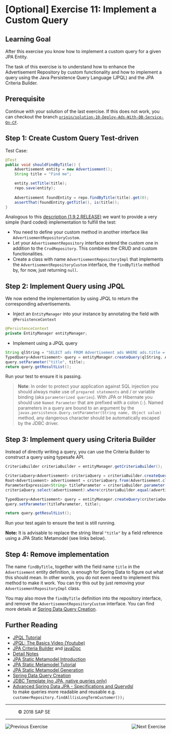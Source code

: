 [Optional] Exercise 11: Implement a Custom Query
================================================

## Learning Goal
After this exercise you know how to implement a custom query for a given JPA Entity. 

The task of this exercise is to understand how to enhance the Advertisement Repository by custom functionality and how to implement a query using the Java Persistence Query Language (JPQL) and the JPA Criteria Builder.

## Prerequisite
Continue with your solution of the last exercise. If this does not work, you can checkout the branch [`origin/solution-10-Deploy-Ads-With-DB-Service-On-CF`](https://github.com/ccjavadev/cc-bulletinboard-ads-spring-webmvc/tree/solution-10-Deploy-Ads-With-DB-Service-On-CF).

## Step 1: Create Custom Query Test-driven

Test Case:
```java
@Test
public void shouldFindByTitle() {
    Advertisement entity = new Advertisement();
    String title = "Find me";

    entity.setTitle(title);
    repo.save(entity);
    
    Advertisement foundEntity = repo.findByTitle(title).get(0);
    assertThat(foundEntity.getTitle(), is(title));
}
```

Analogous to this [description (1.9.2.RELEASE)](https://docs.spring.io/spring-data/jpa/docs/1.9.2.RELEASE/reference/html/#repositories.single-repository-behaviour) we want to provide a very simple (hard coded) implementation to fulfill the test:
- You need to define your custom method in another interface like `AdvertisementRepositoryCustom`.
- Let your `AdvertisementRepository` interface extend the custom one in addition to the `CrudRepository`. This combines the CRUD and custom functionalities.
- Create a class with name `AdvertisementRepositoryImpl` that implements the `AdvertisementRepositoryCustom` interface, the `findByTitle` method by, for now, just returning `null`.

## Step 2: Implement Query using JPQL

We now extend the implementation by using JPQL to return the corresponding advertisements.

- Inject an `EntityManager` into your instance by annotating the field with `@PersistenceContext`
```java
@PersistenceContext
private EntityManager entityManager;
```
- Implement using a JPQL query
```java
String qlString = "SELECT ads FROM Advertisement ads WHERE ads.title = :title";
TypedQuery<Advertisement> query = entityManager.createQuery(qlString, Advertisement.class);
query.setParameter("title", title);
return query.getResultList();
```

Run your test to ensure it is passing.

> **Note**: In order to protect your application against SQL injection you should always make use of `prepared statements` and / or variable binding (aka `parameterized queries`). With JPA or Hibernate you should use `Named Parameter` that are prefixed with a colon (`:`). Named parameters in a query are bound to an argument by the `javax.persistence.Query.setParameter(String name, Object value)` method, any dangerous character should be automatically escaped by the JDBC driver.

## Step 3: Implement query using Criteria Builder

Instead of directly writing a query, you can use the Criteria Builder to construct a query using typesafe API.

```java
CriteriaBuilder criteriaBuilder = entityManager.getCriteriaBuilder();

CriteriaQuery<Advertisement> criteriaQuery = criteriaBuilder.createQuery(Advertisement.class);
Root<Advertisement> advertisement = criteriaQuery.from(Advertisement.class);
ParameterExpression<String> titleParameter = criteriaBuilder.parameter(String.class);
criteriaQuery.select(advertisement).where(criteriaBuilder.equal(advertisement.get("title"), titleParameter));

TypedQuery<Advertisement> query = entityManager.createQuery(criteriaQuery);
query.setParameter(titleParameter, title);

return query.getResultList();
```

Run your test again to ensure the test is still running.

**Note:** It is advisable to replace the string literal `"title"` by a field reference using a JPA Static Metamodel (see links below).

## Step 4: Remove implementation
The name `findByTitle`, together with the field name `title` in the `Advertisement` entity definition, is enough for Spring Data to figure out what this should mean. In other words, you do not even need to implement this method to make it work. You can try this out by just removing your `AdvertisementRepositoryImpl` class. 

You may also move the `findByTitle` definition into the repository interface, and remove the `AdvertisementRepositoryCustom` interface. You can find more details at [Spring Data Query Creation](https://docs.spring.io/spring-data/jpa/docs/current/reference/html/#jpa.query-methods.query-creation).

## Further Reading
- [JPQL Tutorial](http://www.tutorialspoint.com/jpa/jpa_jpql.htm)
- [JPQL: The Basics Video (Youtube)](https://www.youtube.com/watch?v=KdJ4W7nqhVg)
- [JPA Criteria Builder](http://www.objectdb.com/java/jpa/query/criteria) and [javaDoc](https://docs.oracle.com/javaee/7/api/javax/persistence/criteria/CriteriaBuilder.html)
- [Detail Notes](https://github.wdf.sap.corp/cc-java-dev/cc-coursematerial/blob/master/ConnectDatabase/Readme.md)
- [JPA Static Metamodel Introduction](http://www.thoughts-on-java.org/static-metamodel/)
- [JPA Static Metamodel Tutorial](https://docs.oracle.com/javaee/6/tutorial/doc/gjiup.html)
- [JPA Static Metamodel Generation](https://docs.jboss.org/hibernate/orm/5.0/topical/html/metamodelgen/MetamodelGenerator.html)
- [Spring Data Query Creation](https://docs.spring.io/spring-data/jpa/docs/current/reference/html/#jpa.query-methods.query-creation)
- [JDBC Template (no JPA, native queries only)](http://docs.spring.io/spring/docs/current/spring-framework-reference/html/jdbc.html)
- [Advanced Spring Data JPA - Specifications and Querydsl](https://spring.io/blog/2011/04/26/advanced-spring-data-jpa-specifications-and-querydsl/)  
  to make queries more readable and reusable e.g. `customerRepository.findAll(isLongTermCustomer());`

***
<dl>
  <dd>
  <div class="footer">&copy; 2018 SAP SE</div>
  </dd>
</dl>
<hr>
<a href="/ConnectDatabase/Exercise_10_2_ConnectBackingService.md">
  <img align="left" alt="Previous Exercise">
</a>
<a href="/LoggingTracing/Exercise_12_Setup_Logger.md">
  <img align="right" alt="Next Exercise">
</a>

